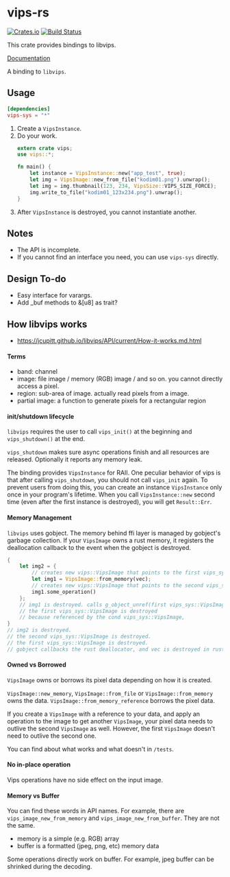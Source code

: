 # vips-rs
[![Crates.io](https://img.shields.io/crates/v/vips-rs.svg)](https://crates.io/crates/vips-rs)
[![Build Status](https://travis-ci.org/elbaro/vips-rs.svg?branch=master)](https://travis-ci.org/elbaro/vips-rs)

This crate provides bindings to libvips.

[Documentation](https://elbaro.github.io/vips-rs/vips_rs/)

A binding to `libvips`.

## Usage

```toml
[dependencies]
vips-sys = "*"
```

1. Create a `VipsInstance`.
2. Do your work.
    ```rs
    extern crate vips;
    use vips::*;
    
    fn main() {
        let instance = VipsInstance::new("app_test", true);
        let img = VipsImage::new_from_file("kodim01.png").unwrap();
        let img = img.thumbnail(123, 234, VipsSize::VIPS_SIZE_FORCE);
        img.write_to_file("kodim01_123x234.png").unwrap();
    }
    ```
3. After `VipsInstance` is destroyed, you cannot instantiate another.

## Notes
- The API is incomplete.
- If you cannot find an interface you need, you can use `vips-sys` directly.

## Design To-do
- Easy interface for varargs.
- Add _buf methods to &[u8] as trait?


## How libvips works
- https://jcupitt.github.io/libvips/API/current/How-it-works.md.html

#### Terms
- band: channel
- image: file image / memory (RGB) image / and so on. you cannot directly access a pixel.
- region: sub-area of image. actually read pixels from a image.
- partial image: a function to generate pixels for a rectangular region


#### init/shutdown lifecycle
`libvips` requires the user to call `vips_init()` at the beginning and `vips_shutdown()` at the end.

`vips_shutdown` makes sure async operations finish and all resources are released. Optionally it reports any memory leak.

The binding provides `VipsInstance` for RAII. One peculiar behavior of vips is that after calling `vips_shutdown`, you should not call `vips_init` again. To prevent users from doing this, you can create an instance `VipsInstance` only once in your program's lifetime. When you call `VipsInstance::new` second time (even after the first instance is destroyed), you will get `Result::Err`.

#### Memory Management
`libvips` uses gobject. The memory behind ffi layer is managed by gobject's garbage collection.
If your `VipsImage` owns a rust memory, it registers the deallocation callback to the event when the gobject is destroyed.

```rust
{
    let img2 = {
        // creates new vips::VipsImage that points to the first vips_sys::VipsImage
        let img1 = VipsImage::from_memory(vec);
        // creates new vips::VipsImage that points to the second vips_sys::VipsImage
        img1.some_operation()
    };
    // img1 is destroyed. calls g_object_unref(first vips_sys::VipsImage).
    // the first vips_sys::VipsImage is destroyed
    // because referenced by the cond vips_sys::VipsImage,
}
// img2 is destroyed.
// the second vips_sys::VipsImage is destroyed.
// the first vips_sys::VipsImage is destroyed.
// gobject callbacks the rust deallocator, and vec is destroyed in rust side. 
```  

#### Owned vs Borrowed
`VipsImage` owns or borrows its pixel data depending on how it is created.

`VipsImage::new_memory`, `VipsImage::from_file` or `VipsImage::from_memory` owns the data.
`VipsImage::from_memory_reference` borrows the pixel data.

If you create a `VipsImage` with a reference to your data, and apply an operation to the image to get another `VipsImage`, your pixel data needs to outlive the second `VipsImage` as well. However, the first `VipsImage` doesn't need to outlive the second one.

You can find about what works and what doesn't in `/tests`. 



#### No in-place operation
Vips operations have no side effect on the input image.


#### Memory vs Buffer
You can find these words in API names. For example, there are `vips_image_new_from_memory` and `vips_image_new_from_buffer`. They are not the same.

- memory is a simple (e.g. RGB) array
- buffer is a formatted (jpeg, png, etc) memory data

Some operations directly work on buffer. For example, jpeg buffer can be shrinked during the decoding.

